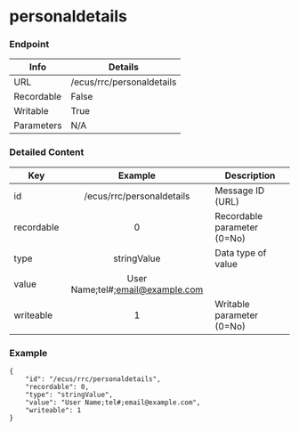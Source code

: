 # personaldetails



### Endpoint

| Info  | Details |
| ------------- | ------------- |
| URL   | /ecus/rrc/personaldetails   |
| Recordable   | False   |
| Writable   | True   |
| Parameters  | N/A |

### Detailed Content

|  Key  | Example | Description |
| ------------- | :------: | ------------------------------ |
|  id | /ecus/rrc/personaldetails | Message ID (URL) |
|  recordable | 0 | Recordable parameter (0=No) |
|  type | stringValue | Data type of value |
|  value | User Name;tel#;email@example.com |  |
|  writeable | 1 | Writable parameter (0=No) |



### Example
```
{
    "id": "/ecus/rrc/personaldetails",
    "recordable": 0,
    "type": "stringValue",
    "value": "User Name;tel#;email@example.com",
    "writeable": 1
}
```
